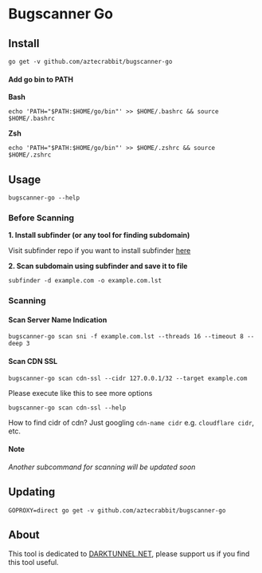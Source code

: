# Bugscanner Go

Install
-------

	go get -v github.com/aztecrabbit/bugscanner-go


#### Add go bin to PATH

**Bash**

	echo 'PATH="$PATH:$HOME/go/bin"' >> $HOME/.bashrc && source $HOME/.bashrc

**Zsh**

	echo 'PATH="$PATH:$HOME/go/bin"' >> $HOME/.zshrc && source $HOME/.zshrc


Usage
-----

	bugscanner-go --help


### Before Scanning

**1. Install subfinder (or any tool for finding subdomain)**

Visit subfinder repo if you want to install subfinder [here](https://github.com/projectdiscovery/subfinder#installation)


**2. Scan subdomain using subfinder and save it to file**

	subfinder -d example.com -o example.com.lst


### Scanning

#### Scan Server Name Indication

	bugscanner-go scan sni -f example.com.lst --threads 16 --timeout 8 --deep 3

#### Scan CDN SSL

	bugscanner-go scan cdn-ssl --cidr 127.0.0.1/32 --target example.com

Please execute like this to see more options

	bugscanner-go scan cdn-ssl --help

How to find cidr of cdn? Just googling `cdn-name cidr` e.g. `cloudflare cidr`, etc.

#### Note

*Another subcommand for scanning will be updated soon*


Updating
--------

	GOPROXY=direct go get -v github.com/aztecrabbit/bugscanner-go


About
-----

This tool is dedicated to [DARKTUNNEL.NET](https://www.darktunnel.net), please support us if you find this tool useful.
